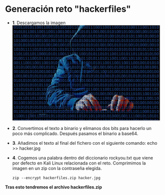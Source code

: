 # **Generación reto "hackerfiles"**
- **1**. Descargamos la imagen ![alt text](hacker.jpg)

- **2**. Convertimos el texto a binario y elimanos dos bits para hacerlo un poco más complicado. Después pasamos el binario a base64.

- **3**. Añadimos el texto al final del fichero con el siguiente comando:
      echo <texto en base64> >> hacker.jpg

- **4**. Cogemos una palabra dentro del diccionario rockyou.txt que viene por defecto en Kali Linux relacionada con el reto. Comprimimos la imagen en un zip con la contraseña elegida.

      zip --encrypt hackerfiles.zip hacker.jpg


**Tras esto tendremos el archivo hackerfiles.zip**
